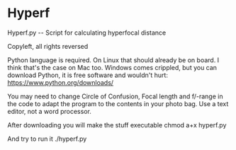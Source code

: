 Hyperf
======

Hyperf.py -- Script for calculating hyperfocal distance

Copyleft, all rights reversed

Python language is required. On Linux that should already be on board. I think that's the case on Mac too. Windows comes crippled, but you can download Python, it is free software and wouldn't hurt: https://www.python.org/downloads/

You may need to change Circle of Confusion, Focal length and f/-range in the code to adapt the program to the contents in your photo bag. Use a text editor, not a word processor. 

After downloading you will make the stuff executable
chmod a+x hyperf.py

And try to run it
./hyperf.py

